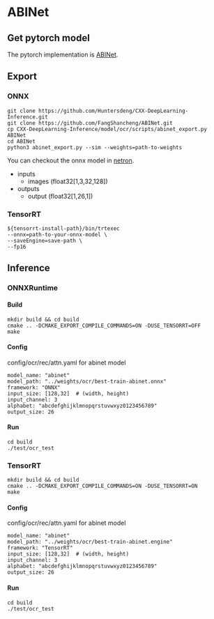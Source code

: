 # ABINet

## Get pytorch model
The pytorch implementation is [ABINet](https://github.com/FangShancheng/ABINet).

## Export
### ONNX
```
git clone https://github.com/Huntersdeng/CXX-DeepLearning-Inference.git
git clone https://github.com/FangShancheng/ABINet.git
cp CXX-DeepLearning-Inference/model/ocr/scripts/abinet_export.py ABINet
cd ABINet
python3 abinet_export.py --sim --weights=path-to-weights
```
You can checkout the onnx model in [netron](netron.app).
- inputs
    - images (float32[1,3,32,128])
- outputs
    - output (float32[1,26,1])

### TensorRT
```
${tensorrt-install-path}/bin/trtexec                                                             
--onnx=path-to-your-onnx-model \
--saveEngine=save-path \
--fp16
```

## Inference
### ONNXRuntime
#### Build
```
mkdir build && cd build
cmake .. -DCMAKE_EXPORT_COMPILE_COMMANDS=ON -DUSE_TENSORRT=OFF
make
```
#### Config
config/ocr/rec/attn.yaml for abinet model
```
model_name: "abinet"
model_path: "../weights/ocr/best-train-abinet.onnx"
framework: "ONNX"
input_size: [128,32]  # (width, height)
input_channel: 3
alphabet: "abcdefghijklmnopqrstuvwxyz0123456789"
output_size: 26
```
#### Run
```
cd build
./test/ocr_test
```

### TensorRT
```
mkdir build && cd build
cmake .. -DCMAKE_EXPORT_COMPILE_COMMANDS=ON -DUSE_TENSORRT=ON
make
```
#### Config
config/ocr/rec/attn.yaml for abinet model
```
model_name: "abinet"
model_path: "../weights/ocr/best-train-abinet.engine"
framework: "TensorRT"
input_size: [128,32]  # (width, height)
input_channel: 3
alphabet: "abcdefghijklmnopqrstuvwxyz0123456789"
output_size: 26
```
#### Run
```
cd build
./test/ocr_test
```